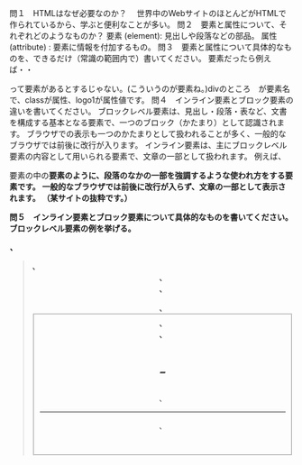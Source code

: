 問１　HTMLはなぜ必要なのか？　
世界中のWebサイトのほとんどがHTMLで作られているから、学ぶと便利なことが多い。
問２　要素と属性について、それぞれどのようなものか？
要素 (element): 見出しや段落などの部品。
属性 (attribute) : 要素に情報を付加するもの。
問３　要素と属性について具体的なものを、できるだけ（常識の範囲内で）書いてください。
要素だったら例えば・・<div class="logo1">って要素があるとするじゃない。(こういうのが要素ね。)divのところ　が要素名で、classが属性、logo1が属性値です。
問４　インライン要素とブロック要素の違いを書いてください。
ブロックレベル要素は、見出し・段落・表など、文書を構成する基本となる要素で、一つのブロック（かたまり）として認識されます。 ブラウザでの表示も一つのかたまりとして扱われることが多く、一般的なブラウザでは前後に改行が入ります。
インライン要素は、主にブロックレベル要素の内容として用いられる要素で、文章の一部として扱われます。 例えば、<p>要素の中の<strong>要素のように、段落のなかの一部を強調するような使われ方をする要素です。 一般的なブラウザでは前後に改行が入らず、文章の一部として表示されます。
（某サイトの抜粋です。）

問５　インライン要素とブロック要素について具体的なものを書いてください。
ブロックレベル要素の例を挙げる。<address>、<blockquote>、<center>、<div>、<dl>、<fieldset>、<form>、<h1>-<h6>、
<hr>、<noframes>、<noscript>、<ol>、<p>、<pre>、<table>、<ul>
インライン要素の例を挙げる。<a>、<abbr>、<acronym>、<b>、<basefont>、<bdo>、<big>、<br>、<cite>、<code>、<dfn>、
<em>、<font>、<i>、<img>、<input>、<kbd>、<label>、<q>、<s>、<samp>、<select>、
<small>、<span>、<strike>、<strong>、<sub>、<sup>、<textarea>、<tt>、<u>、<var>